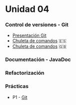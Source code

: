 Unidad 04
======

### Control de versiones - Git

- [Presentación Git](git-presentacion-opentia.pdf)
- [Chuleta de comandos](git-cheat-sheet_es.pdf) :es:
- [Chuleta de comandos](git-cheat-sheet_en.pdf) :gb:

### Documentación - JavaDoc

### Refactorización

### Prácticas

* P1 - [Git](practica1)
